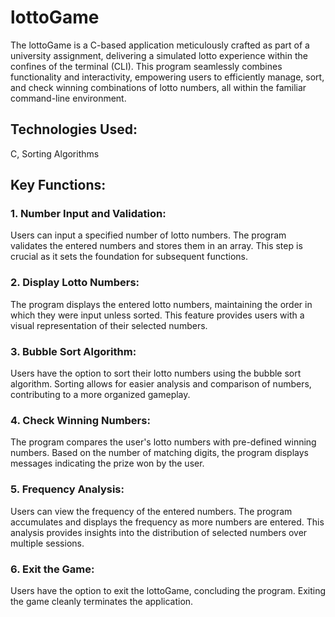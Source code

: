 # lottoGame
The lottoGame is a C-based application meticulously crafted as part of a university assignment, delivering a simulated lotto experience within the confines of the terminal (CLI). This program seamlessly combines functionality and interactivity, empowering users to efficiently manage, sort, and check winning combinations of lotto numbers, all within the familiar command-line environment.

## Technologies Used:
C, Sorting Algorithms

## Key Functions:
### 1. Number Input and Validation:
Users can input a specified number of lotto numbers.
The program validates the entered numbers and stores them in an array.
This step is crucial as it sets the foundation for subsequent functions.
 
### 2. Display Lotto Numbers:
The program displays the entered lotto numbers, maintaining the order in which they were input unless sorted.
This feature provides users with a visual representation of their selected numbers.

### 3. Bubble Sort Algorithm:
Users have the option to sort their lotto numbers using the bubble sort algorithm.
Sorting allows for easier analysis and comparison of numbers, contributing to a more organized gameplay.

### 4. Check Winning Numbers:
The program compares the user's lotto numbers with pre-defined winning numbers.
Based on the number of matching digits, the program displays messages indicating the prize won by the user.

### 5. Frequency Analysis:
Users can view the frequency of the entered numbers.
The program accumulates and displays the frequency as more numbers are entered.
This analysis provides insights into the distribution of selected numbers over multiple sessions.

### 6. Exit the Game:
Users have the option to exit the lottoGame, concluding the program.
Exiting the game cleanly terminates the application.

